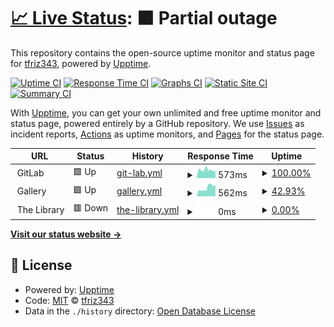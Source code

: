 # [📈 Live Status](https://tfriz343.github.io/uptime): <!--live status--> **🟧 Partial outage**

This repository contains the open-source uptime monitor and status page for [tfriz343](https://tfriz343.github.io/uptime), powered by [Upptime](https://github.com/upptime/upptime).

[![Uptime CI](https://github.com/tfriz343/uptime/workflows/Uptime%20CI/badge.svg)](https://github.com/tfriz343/uptime/actions?query=workflow%3A%22Uptime+CI%22)
[![Response Time CI](https://github.com/tfriz343/uptime/workflows/Response%20Time%20CI/badge.svg)](https://github.com/tfriz343/uptime/actions?query=workflow%3A%22Response+Time+CI%22)
[![Graphs CI](https://github.com/tfriz343/uptime/workflows/Graphs%20CI/badge.svg)](https://github.com/tfriz343/uptime/actions?query=workflow%3A%22Graphs+CI%22)
[![Static Site CI](https://github.com/tfriz343/uptime/workflows/Static%20Site%20CI/badge.svg)](https://github.com/tfriz343/uptime/actions?query=workflow%3A%22Static+Site+CI%22)
[![Summary CI](https://github.com/tfriz343/uptime/workflows/Summary%20CI/badge.svg)](https://github.com/tfriz343/uptime/actions?query=workflow%3A%22Summary+CI%22)

With [Upptime](https://upptime.js.org), you can get your own unlimited and free uptime monitor and status page, powered entirely by a GitHub repository. We use [Issues](https://github.com/tfriz343/uptime/issues) as incident reports, [Actions](https://github.com/tfriz343/uptime/actions) as uptime monitors, and [Pages](https://tfriz343.github.io/uptime) for the status page.

<!--start: status pages-->
<!-- This summary is generated by Upptime (https://github.com/upptime/upptime) -->
<!-- Do not edit this manually, your changes will be overwritten -->
<!-- prettier-ignore -->
| URL | Status | History | Response Time | Uptime |
| --- | ------ | ------- | ------------- | ------ |
| <img alt="" src="https://icons.duckduckgo.com/ip3/null.ico" height="13"> GitLab | 🟩 Up | [git-lab.yml](https://github.com/tfriz343/uptime/commits/HEAD/history/git-lab.yml) | <details><summary><img alt="Response time graph" src="./graphs/git-lab/response-time-week.png" height="20"> 573ms</summary><br><a href="https://tfriz343.github.io/uptime/history/git-lab"><img alt="Response time 641" src="https://img.shields.io/endpoint?url=https%3A%2F%2Fraw.githubusercontent.com%2Ftfriz343%2Fuptime%2FHEAD%2Fapi%2Fgit-lab%2Fresponse-time.json"></a><br><a href="https://tfriz343.github.io/uptime/history/git-lab"><img alt="24-hour response time 533" src="https://img.shields.io/endpoint?url=https%3A%2F%2Fraw.githubusercontent.com%2Ftfriz343%2Fuptime%2FHEAD%2Fapi%2Fgit-lab%2Fresponse-time-day.json"></a><br><a href="https://tfriz343.github.io/uptime/history/git-lab"><img alt="7-day response time 573" src="https://img.shields.io/endpoint?url=https%3A%2F%2Fraw.githubusercontent.com%2Ftfriz343%2Fuptime%2FHEAD%2Fapi%2Fgit-lab%2Fresponse-time-week.json"></a><br><a href="https://tfriz343.github.io/uptime/history/git-lab"><img alt="30-day response time 645" src="https://img.shields.io/endpoint?url=https%3A%2F%2Fraw.githubusercontent.com%2Ftfriz343%2Fuptime%2FHEAD%2Fapi%2Fgit-lab%2Fresponse-time-month.json"></a><br><a href="https://tfriz343.github.io/uptime/history/git-lab"><img alt="1-year response time 620" src="https://img.shields.io/endpoint?url=https%3A%2F%2Fraw.githubusercontent.com%2Ftfriz343%2Fuptime%2FHEAD%2Fapi%2Fgit-lab%2Fresponse-time-year.json"></a></details> | <details><summary><a href="https://tfriz343.github.io/uptime/history/git-lab">100.00%</a></summary><a href="https://tfriz343.github.io/uptime/history/git-lab"><img alt="All-time uptime 96.56%" src="https://img.shields.io/endpoint?url=https%3A%2F%2Fraw.githubusercontent.com%2Ftfriz343%2Fuptime%2FHEAD%2Fapi%2Fgit-lab%2Fuptime.json"></a><br><a href="https://tfriz343.github.io/uptime/history/git-lab"><img alt="24-hour uptime 100.00%" src="https://img.shields.io/endpoint?url=https%3A%2F%2Fraw.githubusercontent.com%2Ftfriz343%2Fuptime%2FHEAD%2Fapi%2Fgit-lab%2Fuptime-day.json"></a><br><a href="https://tfriz343.github.io/uptime/history/git-lab"><img alt="7-day uptime 100.00%" src="https://img.shields.io/endpoint?url=https%3A%2F%2Fraw.githubusercontent.com%2Ftfriz343%2Fuptime%2FHEAD%2Fapi%2Fgit-lab%2Fuptime-week.json"></a><br><a href="https://tfriz343.github.io/uptime/history/git-lab"><img alt="30-day uptime 69.99%" src="https://img.shields.io/endpoint?url=https%3A%2F%2Fraw.githubusercontent.com%2Ftfriz343%2Fuptime%2FHEAD%2Fapi%2Fgit-lab%2Fuptime-month.json"></a><br><a href="https://tfriz343.github.io/uptime/history/git-lab"><img alt="1-year uptime 94.16%" src="https://img.shields.io/endpoint?url=https%3A%2F%2Fraw.githubusercontent.com%2Ftfriz343%2Fuptime%2FHEAD%2Fapi%2Fgit-lab%2Fuptime-year.json"></a></details>
| <img alt="" src="https://icons.duckduckgo.com/ip3/null.ico" height="13"> Gallery | 🟩 Up | [gallery.yml](https://github.com/tfriz343/uptime/commits/HEAD/history/gallery.yml) | <details><summary><img alt="Response time graph" src="./graphs/gallery/response-time-week.png" height="20"> 562ms</summary><br><a href="https://tfriz343.github.io/uptime/history/gallery"><img alt="Response time 753" src="https://img.shields.io/endpoint?url=https%3A%2F%2Fraw.githubusercontent.com%2Ftfriz343%2Fuptime%2FHEAD%2Fapi%2Fgallery%2Fresponse-time.json"></a><br><a href="https://tfriz343.github.io/uptime/history/gallery"><img alt="24-hour response time 677" src="https://img.shields.io/endpoint?url=https%3A%2F%2Fraw.githubusercontent.com%2Ftfriz343%2Fuptime%2FHEAD%2Fapi%2Fgallery%2Fresponse-time-day.json"></a><br><a href="https://tfriz343.github.io/uptime/history/gallery"><img alt="7-day response time 562" src="https://img.shields.io/endpoint?url=https%3A%2F%2Fraw.githubusercontent.com%2Ftfriz343%2Fuptime%2FHEAD%2Fapi%2Fgallery%2Fresponse-time-week.json"></a><br><a href="https://tfriz343.github.io/uptime/history/gallery"><img alt="30-day response time 1336" src="https://img.shields.io/endpoint?url=https%3A%2F%2Fraw.githubusercontent.com%2Ftfriz343%2Fuptime%2FHEAD%2Fapi%2Fgallery%2Fresponse-time-month.json"></a><br><a href="https://tfriz343.github.io/uptime/history/gallery"><img alt="1-year response time 758" src="https://img.shields.io/endpoint?url=https%3A%2F%2Fraw.githubusercontent.com%2Ftfriz343%2Fuptime%2FHEAD%2Fapi%2Fgallery%2Fresponse-time-year.json"></a></details> | <details><summary><a href="https://tfriz343.github.io/uptime/history/gallery">42.93%</a></summary><a href="https://tfriz343.github.io/uptime/history/gallery"><img alt="All-time uptime 82.26%" src="https://img.shields.io/endpoint?url=https%3A%2F%2Fraw.githubusercontent.com%2Ftfriz343%2Fuptime%2FHEAD%2Fapi%2Fgallery%2Fuptime.json"></a><br><a href="https://tfriz343.github.io/uptime/history/gallery"><img alt="24-hour uptime 98.99%" src="https://img.shields.io/endpoint?url=https%3A%2F%2Fraw.githubusercontent.com%2Ftfriz343%2Fuptime%2FHEAD%2Fapi%2Fgallery%2Fuptime-day.json"></a><br><a href="https://tfriz343.github.io/uptime/history/gallery"><img alt="7-day uptime 42.93%" src="https://img.shields.io/endpoint?url=https%3A%2F%2Fraw.githubusercontent.com%2Ftfriz343%2Fuptime%2FHEAD%2Fapi%2Fgallery%2Fuptime-week.json"></a><br><a href="https://tfriz343.github.io/uptime/history/gallery"><img alt="30-day uptime 27.47%" src="https://img.shields.io/endpoint?url=https%3A%2F%2Fraw.githubusercontent.com%2Ftfriz343%2Fuptime%2FHEAD%2Fapi%2Fgallery%2Fuptime-month.json"></a><br><a href="https://tfriz343.github.io/uptime/history/gallery"><img alt="1-year uptime 91.06%" src="https://img.shields.io/endpoint?url=https%3A%2F%2Fraw.githubusercontent.com%2Ftfriz343%2Fuptime%2FHEAD%2Fapi%2Fgallery%2Fuptime-year.json"></a></details>
| <img alt="" src="https://icons.duckduckgo.com/ip3/null.ico" height="13"> The Library | 🟥 Down | [the-library.yml](https://github.com/tfriz343/uptime/commits/HEAD/history/the-library.yml) | <details><summary><img alt="Response time graph" src="./graphs/the-library/response-time-week.png" height="20"> 0ms</summary><br><a href="https://tfriz343.github.io/uptime/history/the-library"><img alt="Response time 919" src="https://img.shields.io/endpoint?url=https%3A%2F%2Fraw.githubusercontent.com%2Ftfriz343%2Fuptime%2FHEAD%2Fapi%2Fthe-library%2Fresponse-time.json"></a><br><a href="https://tfriz343.github.io/uptime/history/the-library"><img alt="24-hour response time 0" src="https://img.shields.io/endpoint?url=https%3A%2F%2Fraw.githubusercontent.com%2Ftfriz343%2Fuptime%2FHEAD%2Fapi%2Fthe-library%2Fresponse-time-day.json"></a><br><a href="https://tfriz343.github.io/uptime/history/the-library"><img alt="7-day response time 0" src="https://img.shields.io/endpoint?url=https%3A%2F%2Fraw.githubusercontent.com%2Ftfriz343%2Fuptime%2FHEAD%2Fapi%2Fthe-library%2Fresponse-time-week.json"></a><br><a href="https://tfriz343.github.io/uptime/history/the-library"><img alt="30-day response time 0" src="https://img.shields.io/endpoint?url=https%3A%2F%2Fraw.githubusercontent.com%2Ftfriz343%2Fuptime%2FHEAD%2Fapi%2Fthe-library%2Fresponse-time-month.json"></a><br><a href="https://tfriz343.github.io/uptime/history/the-library"><img alt="1-year response time 1012" src="https://img.shields.io/endpoint?url=https%3A%2F%2Fraw.githubusercontent.com%2Ftfriz343%2Fuptime%2FHEAD%2Fapi%2Fthe-library%2Fresponse-time-year.json"></a></details> | <details><summary><a href="https://tfriz343.github.io/uptime/history/the-library">0.00%</a></summary><a href="https://tfriz343.github.io/uptime/history/the-library"><img alt="All-time uptime 73.16%" src="https://img.shields.io/endpoint?url=https%3A%2F%2Fraw.githubusercontent.com%2Ftfriz343%2Fuptime%2FHEAD%2Fapi%2Fthe-library%2Fuptime.json"></a><br><a href="https://tfriz343.github.io/uptime/history/the-library"><img alt="24-hour uptime 0.00%" src="https://img.shields.io/endpoint?url=https%3A%2F%2Fraw.githubusercontent.com%2Ftfriz343%2Fuptime%2FHEAD%2Fapi%2Fthe-library%2Fuptime-day.json"></a><br><a href="https://tfriz343.github.io/uptime/history/the-library"><img alt="7-day uptime 0.00%" src="https://img.shields.io/endpoint?url=https%3A%2F%2Fraw.githubusercontent.com%2Ftfriz343%2Fuptime%2FHEAD%2Fapi%2Fthe-library%2Fuptime-week.json"></a><br><a href="https://tfriz343.github.io/uptime/history/the-library"><img alt="30-day uptime 0.00%" src="https://img.shields.io/endpoint?url=https%3A%2F%2Fraw.githubusercontent.com%2Ftfriz343%2Fuptime%2FHEAD%2Fapi%2Fthe-library%2Fuptime-month.json"></a><br><a href="https://tfriz343.github.io/uptime/history/the-library"><img alt="1-year uptime 51.73%" src="https://img.shields.io/endpoint?url=https%3A%2F%2Fraw.githubusercontent.com%2Ftfriz343%2Fuptime%2FHEAD%2Fapi%2Fthe-library%2Fuptime-year.json"></a></details>

<!--end: status pages-->

[**Visit our status website →**](https://tfriz343.github.io/uptime)

## 📄 License

- Powered by: [Upptime](https://github.com/upptime/upptime)
- Code: [MIT](./LICENSE) © [tfriz343](https://tfriz343.github.io/uptime)
- Data in the `./history` directory: [Open Database License](https://opendatacommons.org/licenses/odbl/1-0/)
